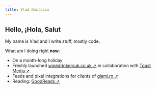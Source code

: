 ```yaml
---
title: Vlad Nastasiu
---
```


## Hello, ¡Hola, Salut

My name is Vlad and I write stuff, mostly code.

What am I doing right **now**:

- On a month-long holiday
- Freshly launched [winedrinkersuk.co.uk ➚](https://winedrinkersuk.co.uk) in collaboration with [Toast Media ➚](https://toastmedia.co.uk/)
- Feeds and pixel integrations for clients of [glami.ro ➚](https://glami.ro)
- Reading: [GoodReads ➚](https://goodreads.com/alltakestime)
